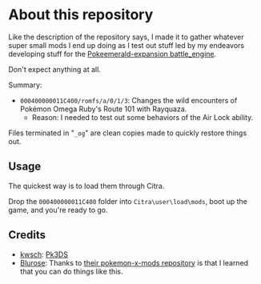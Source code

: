 # About this repository

Like the description of the repository says, I made it to gather whatever super small mods I end up doing as I test out stuff led by my endeavors developing stuff for the [Pokeemerald-expansion battle_engine](https://github.com/rh-hideout/pokeemerald-expansion/tree/battle_engine).

Don't expect anything at all.

Summary:

* `000400000011C400/romfs/a/0/1/3`: Changes the wild encounters of Pokémon Omega Ruby's Route 101 with Rayquaza.
  * Reason: I needed to test out some behaviors of the Air Lock ability.

Files terminated in "`_og`" are clean copies made to quickly restore things out.

## Usage

The quickest way is to load them through Citra.

Drop the `000400000011C400` folder into `Citra\user\load\mods`, boot up the game, and you're ready to go.

## Credits

* [kwsch](https://github.com/kwsch): [Pk3DS](https://github.com/kwsch/pk3DS)
* [Blurose](https://github.com/BluRosie): Thanks to [their pokemon-x-mods repository](https://github.com/BluRosie/pokemon-x-mods) is that I learned that you can do things like this.
